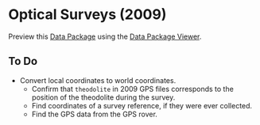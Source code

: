 # Optical Surveys (2009)

Preview this [Data Package](http://specs.frictionlessdata.io/data-packages/) using the [Data Package Viewer](http://data.okfn.org/tools/view?url=https://raw.githubusercontent.com/ezwelty/cg-data/master/optical-surveys-2009).

## To Do

- Convert local coordinates to world coordinates.
  - Confirm that `theodolite` in 2009 GPS files corresponds to the position of the theodolite during the survey.
  - Find coordinates of a survey reference, if they were ever collected.
  - Find the GPS data from the GPS rover.
